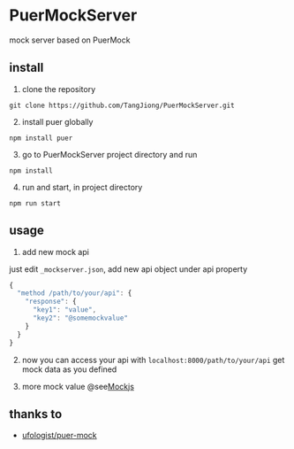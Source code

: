 # PuerMockServer
mock server based on PuerMock

## install

1. clone the repository
```
git clone https://github.com/TangJiong/PuerMockServer.git
```

2. install puer globally
```
npm install puer
```

3. go to PuerMockServer project directory and run
```
npm install
```

4. run and start, in project directory
```
npm run start
```

## usage

1. add new mock api

just edit ```_mockserver.json```, add new api object under api property

```javascript
{
  "method /path/to/your/api": {
    "response": {
      "key1": "value",
      "key2": "@somemockvalue"
    }
  }
}
```

2. now you can access your api with ```localhost:8000/path/to/your/api``` get mock data as you defined

3. more mock value @see[Mockjs](http://mockjs.com/examples.html)

## thanks to

* [ufologist/puer-mock](https://github.com/ufologist/puer-mock)
